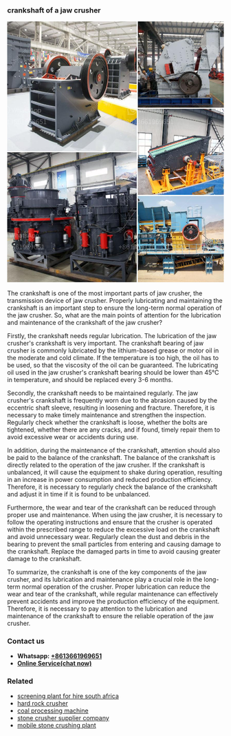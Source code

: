 <h3>crankshaft of a jaw crusher</h3><img src='1702953098.jpg' alt=''><p>The crankshaft is one of the most important parts of jaw crusher, the transmission device of jaw crusher. Properly lubricating and maintaining the crankshaft is an important step to ensure the long-term normal operation of the jaw crusher. So, what are the main points of attention for the lubrication and maintenance of the crankshaft of the jaw crusher?</p><p>Firstly, the crankshaft needs regular lubrication. The lubrication of the jaw crusher's crankshaft is very important. The crankshaft bearing of jaw crusher is commonly lubricated by the lithium-based grease or motor oil in the moderate and cold climate. If the temperature is too high, the oil has to be used, so that the viscosity of the oil can be guaranteed. The lubricating oil used in the jaw crusher's crankshaft bearing should be lower than 45℃ in temperature, and should be replaced every 3-6 months.</p><p>Secondly, the crankshaft needs to be maintained regularly. The jaw crusher's crankshaft is frequently worn due to the abrasion caused by the eccentric shaft sleeve, resulting in loosening and fracture. Therefore, it is necessary to make timely maintenance and strengthen the inspection. Regularly check whether the crankshaft is loose, whether the bolts are tightened, whether there are any cracks, and if found, timely repair them to avoid excessive wear or accidents during use.</p><p>In addition, during the maintenance of the crankshaft, attention should also be paid to the balance of the crankshaft. The balance of the crankshaft is directly related to the operation of the jaw crusher. If the crankshaft is unbalanced, it will cause the equipment to shake during operation, resulting in an increase in power consumption and reduced production efficiency. Therefore, it is necessary to regularly check the balance of the crankshaft and adjust it in time if it is found to be unbalanced.</p><p>Furthermore, the wear and tear of the crankshaft can be reduced through proper use and maintenance. When using the jaw crusher, it is necessary to follow the operating instructions and ensure that the crusher is operated within the prescribed range to reduce the excessive load on the crankshaft and avoid unnecessary wear. Regularly clean the dust and debris in the bearing to prevent the small particles from entering and causing damage to the crankshaft. Replace the damaged parts in time to avoid causing greater damage to the crankshaft.</p><p>To summarize, the crankshaft is one of the key components of the jaw crusher, and its lubrication and maintenance play a crucial role in the long-term normal operation of the crusher. Proper lubrication can reduce the wear and tear of the crankshaft, while regular maintenance can effectively prevent accidents and improve the production efficiency of the equipment. Therefore, it is necessary to pay attention to the lubrication and maintenance of the crankshaft to ensure the reliable operation of the jaw crusher.</p><h3>Contact us</h3><ul><li><strong>Whatsapp:&nbsp;<a href="https://wa.me/8613661969651">+8613661969651</a></strong></li><li><a href="https://swt.shibang-china.com/?git&amp;zhl&amp;crankshaft of a jaw crusher"><strong>Online Service(chat now)</strong></a></li></ul><h3>Related</h3><ul><li><a href='screening plant for hire south africa.md'>screening plant for hire south africa</a></li><li><a href='hard rock crusher.md'>hard rock crusher</a></li><li><a href='coal processing machine.md'>coal processing machine</a></li><li><a href='stone crusher supplier company.md'>stone crusher supplier company</a></li><li><a href='mobile stone crushing plant.md'>mobile stone crushing plant</a></li></ul>